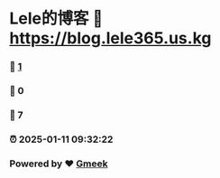 # Lele的博客 :link: https://blog.lele365.us.kg 
### :page_facing_up: [1](https://blog.lele365.us.kg/tag.html) 
### :speech_balloon: 0 
### :hibiscus: 7 
### :alarm_clock: 2025-01-11 09:32:22 
### Powered by :heart: [Gmeek](https://github.com/Meekdai/Gmeek)
